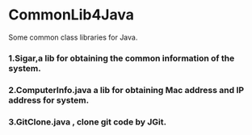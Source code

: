 # CommonLib4Java
Some common class libraries for Java.
### 1.Sigar,a lib for obtaining the common information of the system.
### 2.ComputerInfo.java a lib for obtaining Mac address and IP address for system. 
### 3.GitClone.java , clone git code by JGit.
